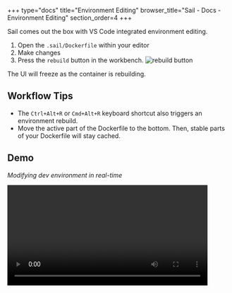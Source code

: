 +++
type="docs"
title="Environment Editing"
browser_title="Sail - Docs - Environment Editing"
section_order=4
+++

Sail comes out the box with VS Code integrated environment editing.

1. Open the `.sail/Dockerfile` within your editor
1. Make changes
1. Press the `rebuild` button in the workbench.
![rebuild button](/rebuild-button.png)

The UI will freeze as the container is rebuilding.

## Workflow Tips
-  The `Ctrl+Alt+R` or `Cmd+Alt+R` keyboard shortcut also triggers an environment rebuild.
-  Move the active part of the Dockerfile to the bottom. Then, stable parts of your Dockerfile will stay
cached.

## Demo
_Modifying dev environment in real-time_

<video autoplay="autoplay" loop="loop" width="90%" controls src="/environment-editing.mp4"></video>
